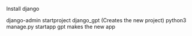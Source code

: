 Install django

django-admin startproject django_gpt (Creates the new project)
python3 manage.py startapp gpt makes the new app
